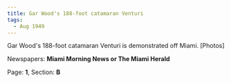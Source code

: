 ```yaml
---  
title: Gar Wood's 188-foot catamaran Venturi  
tags:  
  - Aug 1949  
---  
```

  
Gar Wood's 188-foot catamaran Venturi is demonstrated off Miami. [Photos]  
  
Newspapers: **Miami Morning News or The Miami Herald**  
  
Page: **1**, Section: **B** 
